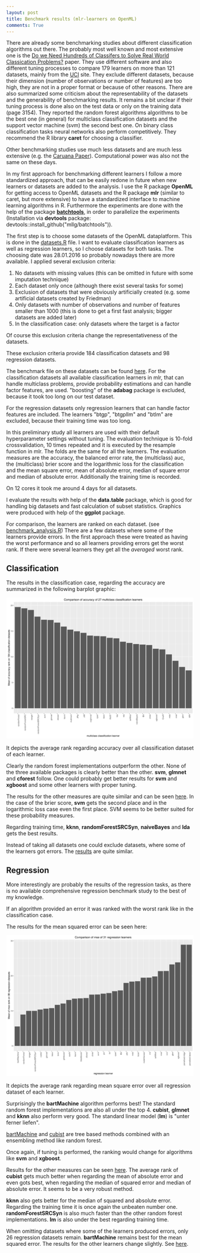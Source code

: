 ```yaml
---
layout: post
title: Benchmark results (mlr-learners on OpenML)
comments: True
---
```


There are already some benchmarking studies about different classification algorithms out there. The probably most well known and 
most extensive one is the 
[Do we Need Hundreds of Classifers to Solve Real World Classication Problems?](http://www.jmlr.org/papers/volume15/delgado14a/source/delgado14a.pdf)
paper. They use different software and also different tuning processes to compare 179 learners on more than 121 datasets, mainly 
from the [UCI](https://archive.ics.uci.edu/ml/datasets.html) site. They exclude different datasets, because their dimension 
(number of observations or number of features) are too high, they are not in a proper format or because of other reasons. 
There are also summarized some criticism about the representability of the datasets and the generability of benchmarking results. 
It remains a bit unclear if their tuning process is done also on the test data or only on the training data (page 3154). 
They reported the random forest algorithms algorithms to be the best one (in general) for multiclass classification datasets and 
the support vector machine (svm) the second best one. On binary class classification tasks neural networks also perform 
competitively. They recommend the R library **caret** for choosing a classifier. 

Other benchmarking studies use much less datasets and are much less extensive (e.g. the 
[Caruana Paper](https://www.cs.cornell.edu/~caruana/ctp/ct.papers/caruana.icml06.pdf)). Computational power was also not the same 
on these days. 

In my first approach for benchmarking different learners I follow a more standardized approach, that can be easily 
redone in future when new learners or datasets are added to the analysis. 
I use the R package **OpenML** for getting access to OpenML datasets and the R package **mlr** (similar to caret, but more extensive) to have a standardized interface to machine learning algorithms in R. 
Furthermore the experiments are done with the help of the package [**batchtools**](https://github.com/mllg/batchtools), 
in order to parallelize the experiments (Installation via **devtools** package: devtools::install_github("mllg/batchtools")).

<!--excerpt-->

The first step is to choose some datasets of the OpenML dataplatform. This is done in the [datasets.R](https://github.com/PhilippPro/benchmark-mlr-openml/blob/master/code/datasets.R)
file. I want to evaluate classification learners as well as regression learners, so I choose datasets for both tasks. 
The choosing date was 28.01.2016 so probably nowadays there are more available. I applied several exclusion criteria:

1. No datasets with missing values (this can be omitted in future with some imputation technique)
2. Each dataset only once (although there exist several tasks for some)
3. Exclusion of datasets that were obviously artificially created (e.g. some artificial datasets created by Friedman)
4. Only datasets with number of observations and number of features smaller than 1000 (this is done to get a first fast analysis; 
bigger datasets are added later)
5. In the classification case: only datasets where the target is a factor

Of course this exclusion criteria change the representativeness of the datasets.  

These exclusion criteria provide 184 classification datasets and 98 regression datasets. 

The benchmark file on these datasets can be found
[here](https://github.com/PhilippPro/benchmark-mlr-openml/blob/master/code/benchmark.R).
For the classification datasets all available classification learners in mlr, that 
can handle multiclass problems, provide probability estimations and can handle factor features, are used. "boosting" of the 
**adabag** package is excluded, because it took too long on our test dataset. 

For the regression datasets only regression learners that can handle factor features are included. 
The learners "btgp", "btgpllm" and "btlm" are excluded, because their training time was too long. 

In this preliminary study all learners are used with their default hyperparameter settings without tuning. 
The evaluation technique is 10-fold crossvalidation, 10 times repeated and it is executed by the resample function 
in mlr. The folds are the same for all the learners. The evaluation measures are the accuracy, the balanced error rate,
the (multiclass) auc, the (multiclass) brier score and the logarithmic loss for the classification and
the mean square error, mean of absolute error, median of square error and median of absolute error. Additionally the 
training time is recorded. 

On 12 cores it took me around 4 days for all datasets. 

I evaluate the results with help of the **data.table** package, which is good for handling big datasets and fast calculation 
of subset statistics. Graphics were produced with help of the **ggplot** package. 

For comparison, the learners are ranked on each dataset. (see [benchmark_analysis.R](https://github.com/PhilippPro/benchmark-mlr-openml/blob/master/code/benchmark_analysis.R))
There are a few datasets where some of the learners provide errors. 
In the first approach these were treated as having the worst performance and so all learners providing errors get the worst rank. 
If there were several learners they get all the *averaged* worst rank. 

## Classification

The results in the classification case, regarding the accuracy are summarized in the following barplot graphic:

![graphic](/images/1_best_algo_classif_with_na_rank.png "graphic")

It depicts the average rank regarding accuracy over all classification dataset of each learner. 

Clearly the random forest implementations outperform the other. None of the three available packages is clearly better than the other. **svm**, **glmnet** and **cforest** follow. One could probably get better results for **svm** and **xgboost** and some other learners with proper tuning. 

The results for the other measures are quite similar and can be seen [here](https://github.com/PhilippPro/benchmark-mlr-openml/blob/master/results/best_algo_classif_rank.pdf). 
In the case of the brier score, **svm** gets the second place and in the logarithmic loss case even the first place. SVM seems to be better suited for these probability measures. 

Regarding training time, **kknn**, **randomForestSRCSyn**, **naiveBayes** and **lda** gets the best results. 

Instead of taking all datasets one could exclude datasets, where some of the learners got errors. The [results](https://github.com/PhilippPro/benchmark-mlr-openml/blob/master/results/best_algo_classif_rank.pdf) are quite similar.

## Regression

More interestingly are probably the results of the regression tasks, as there is no available comprehensive regression benchmark study to the best of my knowledge. 

If an algorithm provided an error it was ranked with the worst rank like in the classification case. 

The results for the mean squared error can be seen here:

![graphic](/images/1_best_algo_regr_with_na_rank.png "graphic")

It depicts the average rank regarding mean square error over all regression dataset of each learner. 

Surprisingly the **bartMachine** algorithm performs best! The standard random forest implementations are also all under the top 4.
**cubist**, **glmnet** and **kknn** also perform very good. The standard linear model (**lm**) is "unter ferner liefen". 

[bartMachine](https://arxiv.org/pdf/1312.2171.pdf) and [cubist](https://cran.r-project.org/web/packages/Cubist/vignettes/cubist.pdf) are tree based methods combined with an ensembling method like random forest. 

Once again, if tuning is performed, the ranking would change for algorithms like **svm** and **xgboost**.

Results for the other measures can be seen [here](https://github.com/PhilippPro/benchmark-mlr-openml/blob/master/results/best_algo_regr_with_na_rank.pdf).
The average rank of **cubist** gets much better when regarding the mean of absolute error and even gots best, when regarding the median of squared error and median of absolute error. It seems to be a very robust method. 

**kknn** also gets better for the median of squared and absolute error. Regarding the training time it is once again the unbeaten number one. **randomForestSRCSyn** is also much faster than the other random forest implementations. **lm** is also under the best regarding training time. 

When omitting datasets where some of the learners produced errors, only 26 regression datasets remain. **bartMachine** remains best for the mean squared error. The results for the other learners change slightly. See [here](https://github.com/PhilippPro/benchmark-mlr-openml/blob/master/results/best_algo_regr_rank.pdf).
